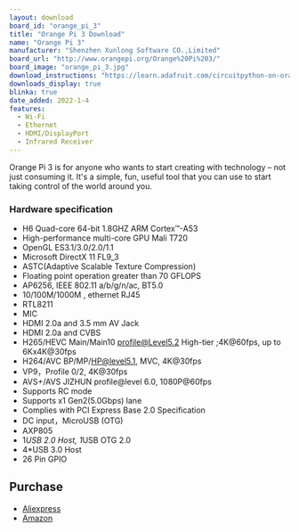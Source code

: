```yaml
---
layout: download
board_id: "orange_pi_3"
title: "Orange Pi 3 Download"
name: "Orange Pi 3"
manufacturer: "Shenzhen Xunlong Software CO.,Limited"
board_url: "http://www.orangepi.org/Orange%20Pi%203/"
board_image: "orange_pi_3.jpg"
download_instructions: "https://learn.adafruit.com/circuitpython-on-orangepi-linux/circuitpython-orangepi"
downloads_display: true
blinka: true
date_added: 2022-1-4
features:
  - Wi-Fi
  - Ethernet
  - HDMI/DisplayPort
  - Infrared Receiver
---
```


Orange Pi 3 is for anyone who wants to start creating with technology – not just consuming it. It's a simple, fun, useful tool that you can use to start taking control of the world around you.

### Hardware specification
- H6 Quad-core 64-bit 1.8GHZ ARM Cortex™-A53
- High-performance multi-core GPU Mali T720
- OpenGL ES3.1/3.0/2.0/1.1
- Microsoft DirectX 11 FL9_3
- ASTC(Adaptive Scalable Texture Compression)
- Floating point operation greater than 70 GFLOPS
- AP6256, IEEE 802.11 a/b/g/n/ac, BT5.0
- 10/100M/1000M , ethernet RJ45
- RTL8211
- MIC
- HDMI 2.0a and 3.5 mm AV Jack
- HDMI 2.0a and CVBS
- H265/HEVC Main/Main10 profile@Level5.2 High-tier ;4K@60fps, up to 6Kx4K@30fps
- H264/AVC BP/MP/HP@level5.1, MVC, 4K@30fps
- VP9，Profile 0/2, 4K@30fps
- AVS+/AVS JIZHUN profile@level 6.0, 1080P@60fps
- Supports RC mode
- Supports x1 Gen2(5.0Gbps) lane
- Complies with PCI Express Base 2.0 Specification
- DC input，MicroUSB (OTG)
- AXP805
- 1*USB 2.0 Host, 1*USB OTG 2.0
- 4*USB 3.0 Host
- 26 Pin GPIO

## Purchase
* [Aliexpress](https://pt.aliexpress.com/item/1005001804159295.html)
* [Amazon](https://amzn.to/3qGAtOM)
